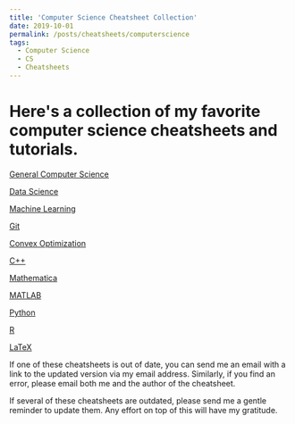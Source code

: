 ```yaml
---
title: 'Computer Science Cheatsheet Collection'
date: 2019-10-01
permalink: /posts/cheatsheets/computerscience
tags:
  - Computer Science
  - CS
  - Cheatsheets
---
```


Here's a collection of my favorite computer science cheatsheets and tutorials.
======

[General Computer Science](https://app.box.com/s/pjvn05hus1km669wsk0lqj0ues3hnvne ) 

[Data Science](https://app.box.com/s/foa3ynr37mg8sg63goexf85iumjb419c ) 

[Machine Learning](https://app.box.com/s/yo5wbmiuegfzxcdce5owe009qy09lxc5 )

[Git](https://app.box.com/s/h7pm1xw74j6jz0ts96oswoz0max1is92 )

[Convex Optimization](https://app.box.com/s/vgnisyt7tz6qw2s61mrsqd6fi4uxlfud )

[C++](https://app.box.com/s/e3l6ltcvz5vzyjokm0l0dd48udkls0fl )

[Mathematica](https://app.box.com/s/rcmpvb73p70wdd5s86h6hcwjebzsci95 )

[MATLAB](https://app.box.com/s/vlvks1xhjkhx18kqwk0k4m3lq6tilqid )

[Python](https://app.box.com/s/la16o266otvyx5r7uc035rd1hom738ju )

[R](https://app.box.com/s/m4v5txpfv17h55givsv0pvem04utw3wn )

[LaTeX](https://app.box.com/s/g2bxxletwsfn0w5cupy7hsnrmomacp46 )

If one of these cheatsheets is out of date, you can send me an email with a link to the updated version via my email address. Similarly, if you find an error, please email both me and the author of the cheatsheet. 

If several of these cheatsheets are outdated, please send me a gentle reminder to update them. Any effort on top of this will have my gratitude. 